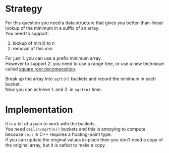 # Strategy

For this question you need a data structure that gives you better-than-linear lookup of the minimum in a suffix of an array.  
You need to support:

1. lookup of min(i) to n
2. removal of this min

For just 1. you can use a prefix minimum array.  
However to support 2. you need to use a range tree, or use a new technique called [square root decomposition](https://cp-algorithms.com/data_structures/sqrt_decomposition.html).

Break up the array into `sqrt(n)` buckets and record the minimum in each bucket.  
Now you can achieve 1. and 2. in `sqrt(n)` time.

# Implementation

It is a bit of a pain to work with the buckets.  
You need `ceil(n/sqrt(n))` buckets and this is annoying to compute because `ceil` in C++ requires a floating-point type.  
If you can update the original values in-place then you don't need a copy of the original array, but it is safest to make a copy.
